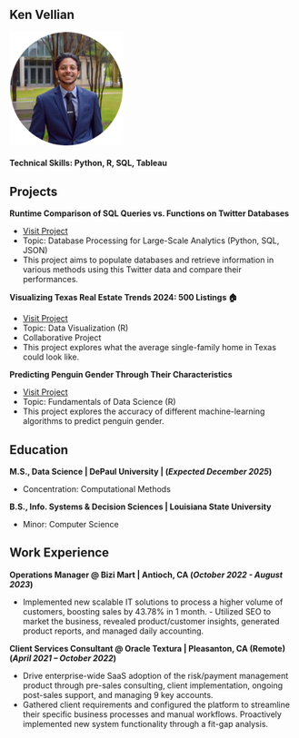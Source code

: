 ## Ken Vellian

<img src="assets/img/headshot_circle_cropped.png" alt="Data Science Portfolio - Ken Vellian" width="200" height="200">

#### Technical Skills: Python, R, SQL, Tableau

## Projects
**Runtime Comparison of SQL Queries vs. Functions on Twitter Databases**
- [Visit Project](https://kvellian.github.io/sql_vs_functions/)
- Topic: Database Processing for Large-Scale Analytics (Python, SQL, JSON)
- This project aims to populate databases and retrieve information in various methods using this Twitter data and compare their performances.

**Visualizing Texas Real Estate Trends 2024: 500 Listings 🏠**
- [Visit Project](https://kvellian.github.io/data_viz/)
- Topic: Data Visualization (R)
- Collaborative Project
- This project explores what the average single-family home in Texas could look like.

**Predicting Penguin Gender Through Their Characteristics**
- [Visit Project](https://kvellian.github.io/ds_fundamentals/)
- Topic: Fundamentals of Data Science (R)
- This project explores the accuracy of different machine-learning algorithms to predict penguin gender.


## Education

**M.S., Data Science | DePaul University | (_Expected December 2025_)**
- Concentration: Computational Methods

**B.S., Info. Systems & Decision Sciences | Louisiana State University**
- Minor: Computer Science


## Work Experience

**Operations Manager @ Bizi Mart | Antioch, CA (_October 2022 - August 2023_)**
- Implemented new scalable IT solutions to process a higher volume of customers, boosting sales by 43.78% in 1 month. - Utilized SEO to market the business, revealed product/customer insights, generated product reports, and managed daily accounting.

**Client Services Consultant @ Oracle Textura | Pleasanton, CA (Remote) (_April 2021 – October 2022_)**
- Drive enterprise-wide SaaS adoption of the risk/payment management product through pre-sales consulting, client implementation, ongoing post-sales support, and managing 9 key accounts.
- Gathered client requirements and configured the platform to streamline their specific business processes and manual workflows. Proactively implemented new system functionality through a fit-gap analysis.
